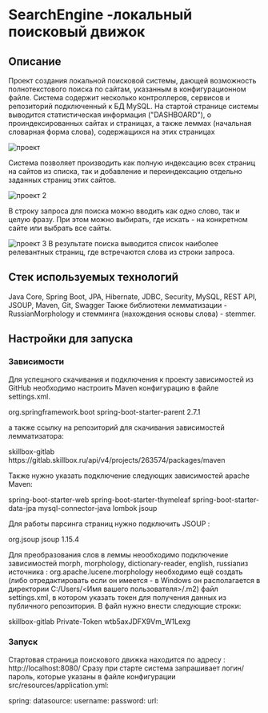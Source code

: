 # SearchEngine -локальный поисковый движок

## Описание
Проект создания локальной поисковой системы, дающей возможность полнотекстового поиска по сайтам, указанным в конфигурационном файле. Система содержит несколько контроллеров, сервисов и репозиторий подключенный к БД MySQL.
На стартой странице системы выводится статистическая информация ("DASHBOARD"), о проиндексированных сайтах и страницах, а также леммах (начальная словарная форма слова), содержащихся на этих страницах

![проект](https://github.com/Misha7547/searchengines/assets/117103365/0e7ae8c2-997f-4121-9494-c0a020075805)

Система позволяет производить как полную индексацию всех страниц на сайтов из списка, так и добавление и переиндексацию отдельно заданных страниц этих сайтов.

![проект 2](https://github.com/Misha7547/searchengines/assets/117103365/12d4cbf1-f94d-4fa8-9e8c-fcfab001fb62)

В строку запроса для поиска можно вводить как одно слово, так и целую фразу. При этом можно выбирать, где искать - на конкретном сайте или выбрать все сайты.

![проект 3 ](https://github.com/Misha7547/searchengines/assets/117103365/af7f1c37-1795-472d-bc72-408969c8c16e)
В результате поиска выводится список наиболее релевантных страниц, где встречаются слова из строки запроса.


## Стек используемых технологий

Java Core, Spring Boot, JPA, Hibernate, JDBC, Security, MySQL, REST API, JSOUP, Maven, Git, Swagger
Также библиотеки лемматизации - RussianMorphology и стемминга (нахождения основы слова) - stemmer.

## Настройки для запуска

### Зависимости

Для успешного скачивания и подключения к проекту зависимостей из GitHub необходимо настроить Maven конфигурацию в файле settings.xml.

<parent>
        <groupId>org.springframework.boot</groupId>
        <artifactId>spring-boot-starter-parent</artifactId>
        <version>2.7.1</version>
        <relativePath/>
</parent>

а также ссылку на репозиторий для скачивания зависимостей лемматизатора:

<repositories>
        <repository>
            <id>skillbox-gitlab</id>
            <url>https://gitlab.skillbox.ru/api/v4/projects/263574/packages/maven</url>
        </repository>
</repositories>

Также нужно указать подключение следующих зависимостей apache Maven:

spring-boot-starter-web
spring-boot-starter-thymeleaf
spring-boot-starter-data-jpa
mysql-connector-java
lombok
jsoup

Для работы парсинга страниц нужно подключить JSOUP :

<dependency>
            <groupId>org.jsoup</groupId>
            <artifactId>jsoup</artifactId>
            <version>1.15.4</version>
</dependency>

Для преобразования слов в леммы неообходимо подключение зависимостей morph, morphology, dictionary-reader, english, russianиз источника : org.apache.lucene.morphology необходимо ещё создать (либо отредактировать если он имеется - в Windows он располагается в директории C:/Users/<Имя вашего пользователя>/.m2) файл settings.xml, в котором указать токен для получения данных из публичного репозитория. В файл нужно внести следующие строки:

<settings xmlns="http://maven.apache.org/SETTINGS/1.0.0"
 xmlns:xsi="http://www.w3.org/2001/XMLSchema-instance"
 xsi:schemaLocation="http://maven.apache.org/SETTINGS/1.0.0
 https://maven.apache.org/xsd/settings-1.0.0.xsd">

<servers>
    <server>
      <id>skillbox-gitlab</id>
      <configuration>
        <httpHeaders>
          <property>
            <name>Private-Token</name>
            <value>wtb5axJDFX9Vm_W1Lexg</value>
          </property>
        </httpHeaders>
      </configuration>
    </server>
  </servers>
</settings>

### Запуск

Стартовая страница поискового движка находится по адресу : http://localhost:8080/
Сразу при старте система запрашивает логин/пароль, которые указаны в файле конфигурации src/resources/application.yml:

spring:
  datasource:
    username: 
    password: 
    url:

    
